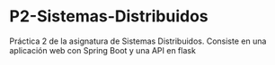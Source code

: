 # P2-Sistemas-Distribuidos
 Práctica 2 de la asignatura de Sistemas Distribuidos. Consiste en una aplicación web con Spring Boot y una API en flask

